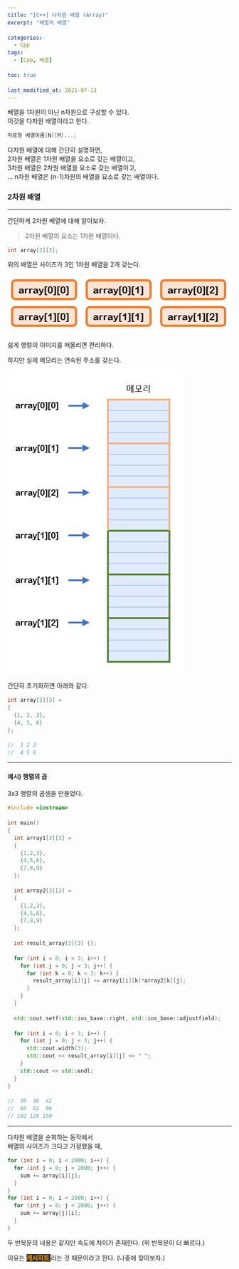 ```yaml
---
title: "[C++] 다차원 배열 (Array)"
excerpt: "배열의 배열"

categories:
  - Cpp
tags:
  - [Cpp, 배열]

toc: true

last_modified_at: 2021-07-13
---
```


배열을 1차원이 아닌 n차원으로 구성할 수 있다.   
이것을 다차원 배열이라고 한다.

```cpp
자료형 배열이름[N][M]...;
```

다차원 배열에 대해 간단히 설명하면,   
2차원 배열은 1차원 배열을 요소로 갖는 배열이고,   
3차원 배열은 2차원 배열을 요소로 갖는 배열이고,   
...
n차원 배열은 (n-1)차원의 배열을 요소로 갖는 배열이다.

### 2차원 배열

___

간단하게 2차원 배열에 대해 알아보자.

> 2차원 배열의 요소는 1차원 배열이다.

```cpp
int array[2][3];
```

위의 배열은 사이즈가 3인 1차원 배열을 2개 갖는다.

![image](/images/2array_struct_01.png)

쉽게 행렬의 이미지를 떠올리면 편리하다.

하지만 실제 메모리는 연속된 주소를 갖는다.

![image](/images/2array_struct_02.png)

간단히 초기화하면 아래와 같다.

```cpp
int array[2][3] = 
{
  {1, 2, 3},
  {4, 5, 6}
};

//  1 2 3
//  4 5 6
```

___

#### 예시) 행렬의 곱

3x3 행렬의 곱셈을 만들었다.

```cpp
#include <iostream>

int main()
{
  int array1[3][3] =
  {
    {1,2,3},
    {4,5,6},
    {7,8,9}
  };

  int array2[3][3] =
  {
    {1,2,3},
    {4,5,6},
    {7,8,9}
  };

  int result_array[3][3] {};

  for (int i = 0; i < 3; i++) {
    for (int j = 0; j < 3; j++) {
      for (int k = 0; k < 3; k++) {
        result_array[i][j] += array1[i][k]*array2[k][j];
      }
    }
  }

  std::cout.setf(std::ios_base::right, std::ios_base::adjustfield);

  for (int i = 0; i < 3; i++) {
    for (int j = 0; j < 3; j++) {
      std::cout.width(3);
      std::cout << result_array[i][j] << " ";
    }
    std::cout << std::endl;
  }
}

//  30  36  42 
//  66  81  96 
// 102 126 150 
```

___

다차원 배열을 순회하는 동작에서   
배열의 사이즈가 크다고 가정했을 때,

```cpp
for (int i = 0; i < 2000; i++) {
  for (int j = 0; j < 2000; j++) {
    sum += array[i][j];
  }
}
for (int i = 0; i < 2000; i++) {
  for (int j = 0; j < 2000; j++) {
    sum += array[j][i];
  }
}
```

두 반복문의 내용은 같지만 속도에 차이가 존재한다. (위 반복문이 더 빠르다.)

이유는 <mark style="background-color: #2e2e2e; color: orange; font-weight: bold"> 캐시히트 </mark> 라는 것 때문이라고 한다. (나중에 찾아보자.)